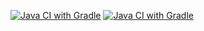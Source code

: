 [![Java CI with Gradle](https://github.com/JuliaHoney80/ReplanDelivery/actions/workflows/gradle.yml/badge.svg)](https://github.com/JuliaHoney80/ReplanDelivery/actions/workflows/gradle.yml)
[![Java CI with Gradle](https://github.com/JuliaHoney80/ReplanDelivery/actions/workflows/gradle.yml/badge.svg)](https://github.com/JuliaHoney80/ReplanDelivery/actions/workflows/gradle.yml)
